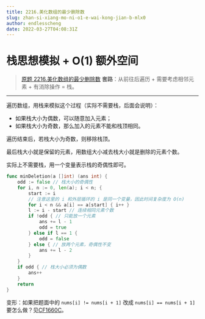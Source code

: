 ```yaml
---
title: 2216.美化数组的最少删除数
slug: zhan-si-xiang-mo-ni-o1-e-wai-kong-jian-b-mlx0
author: endlesscheng
date: 2022-03-27T04:08:31Z
---
```

# 栈思想模拟 + O(1) 额外空间
 
> [原题 2216.美化数组的最少删除数](https://leetcode.cn/problems/minimum-deletions-to-make-array-beautiful)
**套路**：从前往后遍历 + 需要考虑相邻元素 + 有消除操作 = 栈。

---

遍历数组，用栈来模拟这个过程（实际不需要栈，后面会说明）：

- 如果栈大小为偶数，可以随意加入元素；
- 如果栈大小为奇数，那么加入的元素不能和栈顶相同。

遍历结束后，若栈大小为奇数，则移除栈顶。

最后栈大小就是保留的元素，用数组大小减去栈大小就是删除的元素个数。

实际上不需要栈，用一个变量表示栈的奇偶性即可。

```go
func minDeletion(a []int) (ans int) {
	odd := false // 栈大小的奇偶性
	for i, n := 0, len(a); i < n; {
		start := i
		// 注意这里的 i 和外层循环的 i 是同一个变量，因此时间复杂度为 O(n)
		for i < n && a[i] == a[start] { i++ }
		l := i - start // 连续相同元素个数
		if !odd { // 只能放一个元素
			ans += l - 1
			odd = true
		} else if l == 1 {
			odd = false
		} else { // 放两个元素，奇偶性不变
			ans += l - 2
		}
	}
	if odd { // 栈大小必须为偶数
		ans++
	}
	return
}
```

变形：如果把题面中的 `nums[i] != nums[i + 1]` 改成 `nums[i] == nums[i + 1]` 要怎么做？见[CF1660C](https://codeforces.com/contest/1660/problem/C)。


